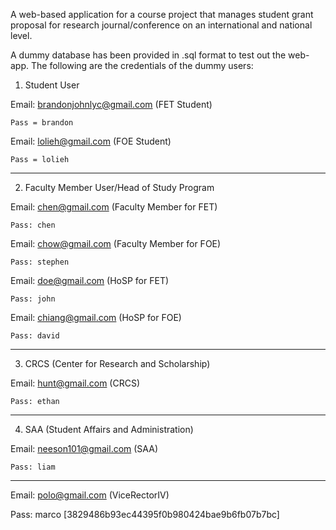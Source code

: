 A web-based application for a course project that manages student grant proposal for research journal/conference on an international and national level.

A dummy database has been provided in .sql format to test out the web-app. The following are the credentials of the dummy users:

  1. Student User
  
  Email: brandonjohnlyc@gmail.com (FET Student)
  
    Pass = brandon
  
  Email: lolieh@gmail.com (FOE Student)
  
    Pass = lolieh
  
  ------------

  2. Faculty Member User/Head of Study Program
  
  Email: chen@gmail.com (Faculty Member for FET)
  
    Pass: chen
  
  Email: chow@gmail.com (Faculty Member for FOE)
  
    Pass: stephen
  
  Email: doe@gmail.com (HoSP for FET)
  
    Pass: john
  
  Email: chiang@gmail.com (HoSP for FOE)
  
    Pass: david
  
  ------------

  3. CRCS (Center for Research and Scholarship)
  
  Email: hunt@gmail.com (CRCS)
  
    Pass: ethan
  
  ------------

  4. SAA (Student Affairs and Administration)
  
  Email: neeson101@gmail.com (SAA)
  
    Pass: liam

------------

Email: polo@gmail.com (ViceRectorIV)

Pass: marco [3829486b93ec44395f0b980424bae9b6fb07b7bc]
